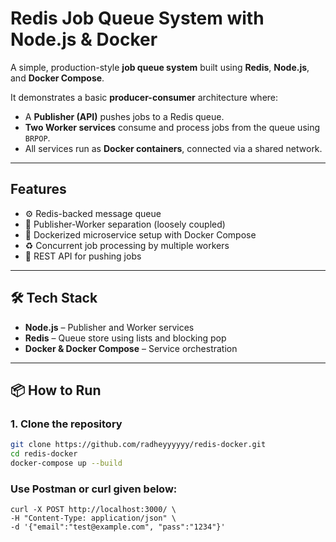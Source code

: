 #  Redis Job Queue System with Node.js & Docker

A simple, production-style **job queue system** built using **Redis**, **Node.js**, and **Docker Compose**.

It demonstrates a basic **producer-consumer** architecture where:
- A **Publisher (API)** pushes jobs to a Redis queue.
- **Two Worker services** consume and process jobs from the queue using `BRPOP`.
- All services run as **Docker containers**, connected via a shared network.

---

## Features

- ⚙️ Redis-backed message queue
- 🧱 Publisher-Worker separation (loosely coupled)
- 🐳 Dockerized microservice setup with Docker Compose
- ♻️ Concurrent job processing by multiple workers
- 🔌 REST API for pushing jobs

---


## 🛠️ Tech Stack

- **Node.js** – Publisher and Worker services
- **Redis** – Queue store using lists and blocking pop
- **Docker & Docker Compose** – Service orchestration

---

## 📦 How to Run

### 1. Clone the repository
```bash
git clone https://github.com/radheyyyyyy/redis-docker.git
cd redis-docker
docker-compose up --build
```
### Use Postman or curl given below:
```
curl -X POST http://localhost:3000/ \
-H "Content-Type: application/json" \
-d '{"email":"test@example.com", "pass":"1234"}'
```
